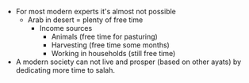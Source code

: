 - For most modern experts it's almost not possible
  - Arab in desert = plenty of free time
    - Income sources
      - Animals (free time for pasturing)
      - Harvesting (free time some months)
      - Working in households (still free time)
- A modern society can not live and prosper (based on other ayats) by dedicating more time to salah.
